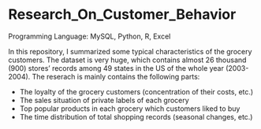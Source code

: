 # Research_On_Customer_Behavior

Programming Language: MySQL, Python, R, Excel

In this repository, I summarized some typical characteristics of the grocery customers. The dataset is very huge, which contains almost 26 thousand (900) stores’ records among 49 states in the US of the whole year (2003-2004). The reserach is mainly contains the following parts:
- The loyalty of the grocery customers (concentration of their costs, etc.)
- The sales situation of private labels of each grocery
- Top popular products in each grocery which customers liked to buy
- The time distribution of total shopping records (seasonal changes, etc.)


